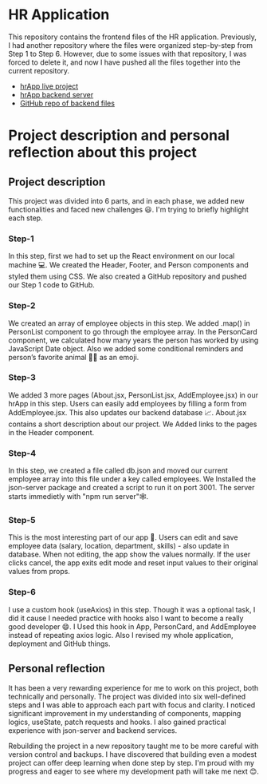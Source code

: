 # HR Application

This repository contains the frontend files of the HR application. Previously, I had another repository where the files were organized step-by-step from Step 1 to Step 6. However, due to some issues with that repository, I was forced to delete it, and now I have pushed all the files together into the current repository.

- [hrApp live project](https://hr-app-frontend-react.vercel.app/)
- [hrApp backend server](http://localhost:3001/employees)
- [GitHub repo of backend files](https://github.com/Bayezidtanmay/hrApp-backend-react)

# Project description and personal reflection about this project

## Project description

This project was divided into 6 parts, and in each phase, we added new functionalities and faced new challenges 😃. I'm trying to briefly highlight each step.

### Step-1

In this step, first we had to set up the React environment on our local machine 💻. We created the Header, Footer, and Person components and styled them using CSS. We also created a GitHub repository and pushed our Step 1 code to GitHub.

### Step-2

We created an array of employee objects in this step. We added .map() in PersonList component to go through the employee array. In the PersonCard component, we calculated how many years the person has worked by using JavaScript Date object. Also we added some conditional reminders and person’s favorite animal 🐻‍❄️ as an emoji.

### Step-3

We added 3 more pages (About.jsx, PersonList.jsx, AddEmployee.jsx) in our hrApp in this step. Users can easily add employees by filling a form from AddEmployee.jsx. This also updates our backend database 📈. About.jsx contains a short description about our project. We Added links to the pages in the Header component.

### Step-4

In this step, we created a file called db.json and moved our current employee array into this file under a key called employees. We Installed the json-server package and created a script to run it on port 3001. The server starts immedietly with "npm run server"🕸️.

### Step-5

This is the most interesting part of our app 🤩. Users can edit and save employee data (salary, location, department, skills) - also update in database. When not editing, the app show the values normally. If the user clicks cancel, the app exits edit mode and reset input values to their original values from props.

### Step-6

I use a custom hook (useAxios) in this step. Though it was a optional task, I did it cause I needed practice with hooks also I want to become a really good developer 😄. I Used this hook in App, PersonCard, and AddEmployee instead of repeating axios logic. Also I revised my whole application, deployment and GitHub things.


## Personal reflection

It has been a very rewarding experience for me to work on this project, both technically and personally. The project was divided into six well-defined steps and I was able to approach each part with focus and clarity. I noticed significant improvement in my understanding of components, mapping logics, useState, patch requests and hooks. I also gained practical experience with json-server and backend services.

Rebuilding the project in a new repository taught me to be more careful with version control and backups. I have discovered that building even a modest project can offer deep learning when done step by step. I'm proud with my progress and eager to see where my development path will take me next 😊.
